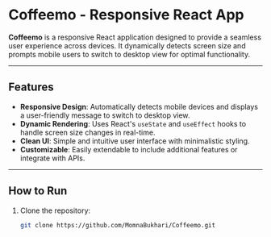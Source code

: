 # Coffeemo - Responsive React App

 **Coffeemo** is a responsive React application designed to provide a seamless user experience across devices. It dynamically detects screen size and prompts mobile users to switch to desktop view for optimal functionality.

---

## Features
- **Responsive Design**: Automatically detects mobile devices and displays a user-friendly message to switch to desktop view.
- **Dynamic Rendering**: Uses React's `useState` and `useEffect` hooks to handle screen size changes in real-time.
- **Clean UI**: Simple and intuitive user interface with minimalistic styling.
- **Customizable**: Easily extendable to include additional features or integrate with APIs.

---

## How to Run
1. Clone the repository:
   ```bash
   git clone https://github.com/MomnaBukhari/Coffeemo.git